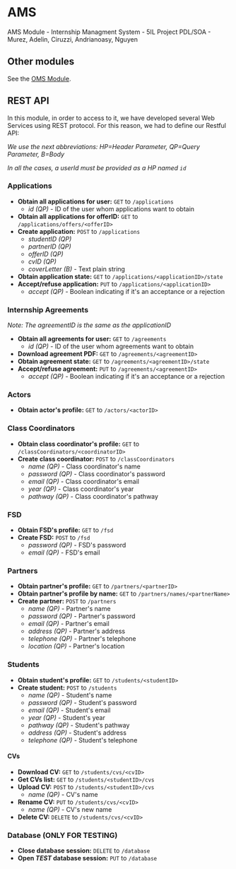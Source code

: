 # AMS
AMS Module - Internship Managment System - 5IL Project PDL/SOA - Murez, Adelin, Ciruzzi, Andrianoasy, Nguyen

## Other modules
See the [OMS Module](https://github.com/pierromumu/PartnerOffers).

## REST API
In this module, in order to access to it, we have developed several Web Services using REST protocol. For this reason, we had to define our Restful API:

_We use the next abbreviations: HP=Header Parameter, QP=Query Parameter, B=Body_

_In all the cases, a userId must be provided as a HP named `id`_

### Applications
  - **Obtain all applications for user:** `GET` to `/applications`
    + _id (QP)_ - ID of the user whom applications want to obtain
  - **Obtain all applications for offerID:** `GET` to `/applications/offers/<offerID>`
  - **Create application:** `POST` to `/applications`
    + _studentID (QP)_
    + _partnerID (QP)_
    + _offerID (QP)_
    + _cvID (QP)_
    + _coverLetter (B)_ - Text plain string
  - **Obtain application state:** `GET` to `/applications/<applicationID>/state`
  - **Accept/refuse application:** `PUT` to `/applications/<applicationID>`
    + _accept (QP)_ - Boolean indicating if it's an acceptance or a rejection

### Internship Agreements
  _Note: The agreementID is the same as the applicationID_
  - **Obtain all agreements for user:** `GET` to `/agreements`
    + _id (QP)_ - ID of the user whom agreements want to obtain
  - **Download agreement PDF:** `GET` to `/agreements/<agreementID>`
  - **Obtain agreement state:** `GET` to `/agreements/<agreementID>/state`
  - **Accept/refuse agreement:** `PUT` to `/agreements/<agreementID>`
    + _accept (QP)_ - Boolean indicating if it's an acceptance or a rejection

### Actors
  - **Obtain actor's profile:** `GET` to `/actors/<actorID>`

### Class Coordinators
  - **Obtain class coordinator's profile:** `GET` to `/classCoordinators/<coordinatorID>`
  - **Create class coordinator:** `POST` to `/classCoordinators`
    + _name (QP)_ - Class coordinator's name
    + _password (QP)_ - Class coordinator's password
    + _email (QP)_ - Class coordinator's email
    + _year (QP)_ - Class coordinator's year
    + _pathway (QP)_ - Class coordinator's pathway

### FSD
  - **Obtain FSD's profile:** `GET` to `/fsd`
  - **Create FSD:** `POST` to `/fsd`
    + _password (QP)_ - FSD's password
    + _email (QP)_ - FSD's email

### Partners
  - **Obtain partner's profile:** `GET` to `/partners/<partnerID>`
  - **Obtain partner's profile by name:** `GET` to `/partners/names/<partnerName>`
  - **Create partner:** `POST` to `/partners`
    + _name (QP)_ - Partner's name
    + _password (QP)_ - Partner's password
    + _email (QP)_ - Partner's email
    + _address (QP)_ - Partner's address
    + _telephone (QP)_ - Partner's telephone
    + _location (QP)_ - Partner's location

### Students
  - **Obtain student's profile:** `GET` to `/students/<studentID>`
  - **Create student:** `POST` to `/students`
    + _name (QP)_ - Student's name
    + _password (QP)_ - Student's password
    + _email (QP)_ - Student's email
    + _year (QP)_ - Student's year
    + _pathway (QP)_ - Student's pathway
    + _address (QP)_ - Student's address
    + _telephone (QP)_ - Student's telephone

#### CVs
  - **Download CV:** `GET` to `/students/cvs/<cvID>`
  - **Get CVs list:** `GET` to `/students/<studentID>/cvs`
  - **Upload CV:** `POST` to `/students/<studentID>/cvs`
	+ _name (QP)_ - CV's name
  - **Rename CV:** `PUT` to `/students/cvs/<cvID>`
    + _name (QP)_ - CV's new name
  - **Delete CV:** `DELETE` to `/students/cvs/<cvID>`

### Database (ONLY FOR TESTING)
  - **Close database session:** `DELETE` to `/database`
  - **Open _TEST_ database session:** `PUT` to `/database`
